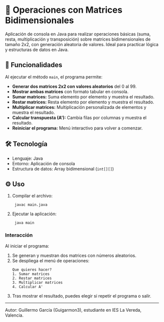 # 🧮 Operaciones con Matrices Bidimensionales

Aplicación de consola en Java para realizar operaciones básicas (suma, resta, multiplicación y transposición) sobre matrices bidimensionales de tamaño 2x2, con generación aleatoria de valores. Ideal para practicar lógica y estructuras de datos en Java.

## 🚀 Funcionalidades

Al ejecutar el método `main`, el programa permite:

* **Generar dos matrices 2x2 con valores aleatorios** del 0 al 99.
* **Mostrar ambas matrices** con formato tabular en consola.
* **Sumar matrices:** Suma elemento por elemento y muestra el resultado.
* **Restar matrices:** Resta elemento por elemento y muestra el resultado.
* **Multiplicar matrices:** Multiplicación personalizada de elementos y muestra el resultado.
* **Calcular transpuesta (A'):** Cambia filas por columnas y muestra el resultado.
* **Reiniciar el programa:** Menú interactivo para volver a comenzar.

## 🛠️ Tecnología

* Lenguaje: Java
* Entorno: Aplicación de consola
* Estructura de datos: Array bidimensional (`int[][]`)

## ⚙️ Uso

1. Compilar el archivo:
   ```
    javac main.java
   ```
3. Ejecutar la aplicación:
   ```
    java main
   ```
### Interacción

Al iniciar el programa:

1. Se generan y muestran dos matrices con números aleatorios.
2. Se despliega el menú de operaciones:
   ```
   Que quieres hacer?
   1. Sumar matrices
   2. Restar matrices
   3. Multiplicar matrices
   4. Calcular A'
   ```
4. Tras mostrar el resultado, puedes elegir si repetir el programa o salir.

---

Autor: Guillermo García (Guigarmon3), estudiante en IES La Vereda, Valencia.
